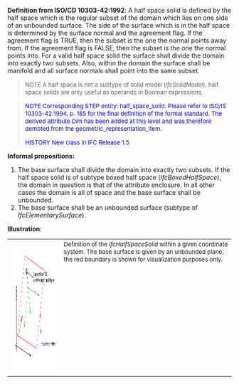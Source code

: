 ﻿**Definition from ISO/CD 10303-42:1992**: A half space solid is defined by the half space which is the regular subset of the domain which lies on one side of an unbounded surface. The side of the surface which is in the half space is determined by the surface normal and the agreement flag. If the agreement flag is TRUE, then the subset is the one the normal points away from. If the agreement flag is FALSE, then the subset is the one the normal points into. For a valid half space solid the surface shall divide the domain into exactly two subsets. Also, within the domain the surface shall be manifold and all surface normals shall point into the same subset.

> <font size="-1">NOTE A half space is not a subtype of solid model
		  (<i>IfcSolidModel</i>), half space solids are only useful as operands in
		  Boolean expressions.</font>
>

> <font color="#0000FF" size="-1">NOTE Corresponding STEP entity:
		  half_space_solid. Please refer to ISO/IS 10303-42:1994, p. 185 for the final
		  definition of the formal standard. The derived attribute <i>Dim</i> has been
		  added at this level and was therefore demoted from the
		  geometric_representation_item. </font>
> 
> <font color="#0000FF" size="-1">HISTORY New class in IFC Release 1.5
		  </font>
>

**Informal propositions:**

1. The base surface shall divide the domain into exactly two subsets. If the half space solid is of subtype boxed half space (_IfcBoxedHalfSpace_), the domain in question is that of the attribute enclosure. In all other cases the domain is all of space and the base surface shall be unbounded.
2. The base surface shall be an unbounded surface (subtype of _IfcElementarySurface_).

**Illustration**:

<table cellpadding="2" cellspacing="2"> 
		<tr> 
		  <td><a href="drawings/IfcHalfSpaceSolid-Layout1.dwf"><img src="figures/ifchalfspacesolid-layout1.gif" alt="half space solid" width="400" height="300" border="0"></a></td> 
		  <td valign="TOP" align="LEFT"><font size="-1">Definition of the
			 <i>IfcHalfSpaceSolid</i> within a given coordinate system. The base surface is
			 given by an unbounded plane, the red boundary is shown for visualization
			 purposes only.</font></td> 
		</tr> 
	 </table>